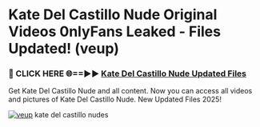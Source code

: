 # Kate Del Castillo Nude Original Videos 0nlyFans Leaked - Files Updated! (veup)

<h3>🔴 CLICK HERE 🌐==►► <a href="https://tinyurl.com/yc6ubb5a" rel="nofollow">Kate Del Castillo Nude Updated Files</a></h3>

Get Kate Del Castillo Nude and all content. Now you can access all videos and pictures of Kate Del Castillo Nude. New Updated Files 2025!

[![veup](https://i.imgur.com/7eu0CRL.gif)](https://tinyurl.com/yc6ubb5a)
kate del castillo nudes